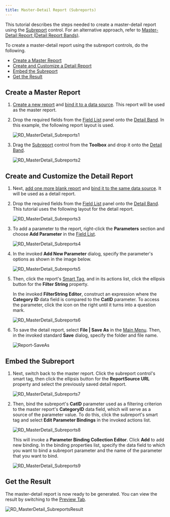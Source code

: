 ```yaml
---
title: Master-Detail Report (Subreports)
---
```

This tutorial describes the steps needed to create a master-detail report using the [Subreport](../../../../../../interface-elements-for-desktop/articles/report-designer/report-designer-for-winforms/report-designer-reference/report-controls/subreport.md) control. For an alternative approach, refer to [Master-Detail Report (Detail Report Bands)](../../../../../../interface-elements-for-desktop/articles/report-designer/report-designer-for-winforms/create-reports/report-types/master-detail-report-(detail-report-bands).md).
 

To create a master-detail report using the subreport controls, do the following.
* [Create a Master Report](#create)
* [Create and Customize a Detail Report](#detail)
* [Embed the Subreport](#subreport)
* [Get the Result](#result)

<a name="create"/>

## Create a Master Report
1. [Create a new report](../../../../../../interface-elements-for-desktop/articles/report-designer/report-designer-for-winforms/create-reports/basic-operations/create-a-new-report.md) and [bind it to a data source](../../../../../../interface-elements-for-desktop/articles/report-designer/report-designer-for-winforms/create-reports/binding-a-report-to-data.md). This report will be used as the master report.
2. Drop the required fields from the [Field List](../../../../../../interface-elements-for-desktop/articles/report-designer/report-designer-for-winforms/report-designer-reference/report-designer-ui/field-list.md) panel onto the [Detail Band](../../../../../../interface-elements-for-desktop/articles/report-designer/report-designer-for-winforms/report-designer-reference/report-bands/detail-band.md). In this example, the following report layout is used.
	
	![RD_MasterDetail_Subreports1](../../../../../images/Img122063.png)
3. Drag the [Subreport](../../../../../../interface-elements-for-desktop/articles/report-designer/report-designer-for-winforms/report-designer-reference/report-controls/subreport.md) control from the **Toolbox** and drop it onto the [Detail Band](../../../../../../interface-elements-for-desktop/articles/report-designer/report-designer-for-winforms/report-designer-reference/report-bands/detail-band.md).
	
	![RD_MasterDetail_Subreports2](../../../../../images/Img122064.png)

<a name="detail"/>

## Create and Customize the Detail Report
1. Next, [add one more blank report](../../../../../../interface-elements-for-desktop/articles/report-designer/report-designer-for-winforms/create-reports/basic-operations/create-a-new-report.md) and [bind it to the same data source](../../../../../../interface-elements-for-desktop/articles/report-designer/report-designer-for-winforms/create-reports/binding-a-report-to-data.md). It will be used as a detail report.
2. Drop the required fields from the [Field List](../../../../../../interface-elements-for-desktop/articles/report-designer/report-designer-for-winforms/report-designer-reference/report-designer-ui/field-list.md) panel onto the [Detail Band](../../../../../../interface-elements-for-desktop/articles/report-designer/report-designer-for-winforms/report-designer-reference/report-bands/detail-band.md). This tutorial uses the following layout for the detail report.
	
	![RD_MasterDetail_Subreports3](../../../../../images/Img122065.png)
3. To add a parameter to the report, right-click the **Parameters** section and choose **Add Parameter** in the [Field List](../../../../../../interface-elements-for-desktop/articles/report-designer/report-designer-for-winforms/report-designer-reference/report-designer-ui/field-list.md).
	
	![RD_MasterDetail_Subreports4](../../../../../images/Img122066.png)
4. In the invoked **Add New Parameter** dialog, specify the parameter's options as shown in the image below.
	
	![RD_MasterDetail_Subreports5](../../../../../images/Img122067.png)
5. Then, click the report's [Smart Tag](../../../../../../interface-elements-for-desktop/articles/report-designer/report-designer-for-winforms/report-designer-reference/report-designer-ui/smart-tag.md), and in its actions list, click the ellipsis button for the **Filter String** property.
	
	In the invoked **FilterString Editor**, construct an expression where the **Category ID** data field is compared to the **CatID** parameter. To access the parameter, click the icon on the right until it turns into a question mark.
	
	![RD_MasterDetail_Subreports6](../../../../../images/Img122068.png)
6. To save the detail report, select **File | Save As** in the [Main Menu](../../../../../../interface-elements-for-desktop/articles/report-designer/report-designer-for-winforms/report-designer-reference/report-designer-ui/main-menu.md). Then, in the invoked standard **Save** dialog, specify the folder and file name.
	
	![Report-SaveAs](../../../../../images/Img11066.png)

<a name="subreport"/>

## Embed the Subreport
1. Next, switch back to the master report. Click the subreport control's smart tag, then click the ellipsis button for the **ReportSource URL** property and select the previously saved detail report.
	
	![RD_MasterDetail_Subreports7](../../../../../images/Img122069.png)
2. Then, bind the subreport's **CatID** parameter used as a filtering criterion to the master report's **CategoryID** data field, which will serve as a source of the parameter value. To do this, click the subreport's smart tag and select **Edit Parameter Bindings** in the invoked actions list.
	
	![RD_MasterDetail_Subreports8](../../../../../images/Img122070.png)
	
	This will invoke a **Parameter Binding Collection Editor**. Click **Add** to add new binding. In the binding properties list, specify the data field to which you want to bind a subreport parameter and the name of the parameter that you want to bind.
	
	![RD_MasterDetail_Subreports9](../../../../../images/Img122071.png)

<a name="result"/>

## Get the Result
The master-detail report is now ready to be generated. You can view the result by switching to the [Preview Tab](../../../../../../interface-elements-for-desktop/articles/report-designer/report-designer-for-winforms/report-designer-reference/report-designer-ui/preview-tab.md).

![RD_MasterDetail_SubreportsResult](../../../../../images/Img122073.png)